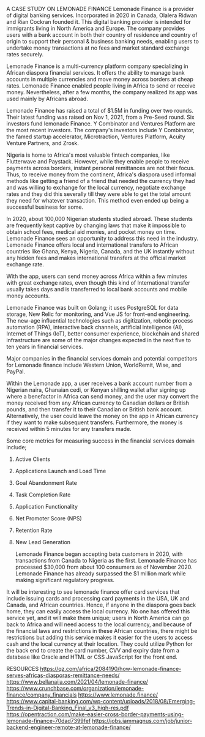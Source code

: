 A CASE STUDY ON LEMONADE FINANCE
Lemonade Finance is a provider of digital banking services. Incorporated in 2020 in Canada, Olalera Ridwan and Rian Cockran founded it. This digital banking provider is intended for immigrants living in North America and Europe. The company provides users with a bank account in both their country of residence and country of origin to support their personal & business banking needs, enabling users to undertake money transactions at no fees and market standard exchange rates securely.

Lemonade Finance is a multi-currency platform company specializing in African diaspora financial services. It offers the ability to manage bank accounts in multiple currencies and move money across borders at cheap rates.
Lemonade Finance enabled people living in Africa to send or receive money. Nevertheless, after a few months, the company realized its app was used mainly by Africans abroad. 

Lemonade Finance has raised a total of $1.5M in funding over two rounds. Their latest funding was raised on Nov 1, 2021, from a Pre-Seed round.
Six investors fund lemonade Finance. Y Combinator and Ventures Platform are the most recent investors. The company's investors include Y Combinator, the famed startup accelerator, Microtraction, Ventures Platform, Acuity Venture Partners, and Zrosk.

Nigeria is home to Africa's most valuable fintech companies, like Flutterwave and Paystack. However, while they enable people to receive payments across borders, instant personal remittances are not their focus. Thus, to receive money from the continent, Africa's diaspora used informal methods like getting a friend of a friend that needed the currency they had and was willing to exchange for the local currency, negotiate exchange rates and they did this severally till they were able to get the total amount they need for whatever transaction. This method even ended up being a successful business for some.

In 2020, about 100,000 Nigerian students studied abroad. These students are frequently kept captive by changing laws that make it impossible to obtain school fees, medical aid monies, and pocket money on time. Lemonade Finance sees an opportunity to address this need in the industry. Lemonade Finance offers local and international transfers to African countries like Ghana, Kenya, Nigeria, Canada, and the UK instantly without any hidden fees and makes international transfers at the official market exchange rate. 

With the app, users can send money across Africa within a few minutes with great exchange rates, even though this kind of International transfer usually takes days and is transferred to local bank accounts and mobile money accounts. 

Lemonade Finance was built on Golang; it uses PostgreSQL for data storage, New Relic for monitoring, and Vue JS for front-end engineering. 
The new-age influential technologies such as digitization, robotic process automation (RPA), interactive back channels, artificial intelligence (AI), Internet of Things (IoT),  better consumer experience, blockchain and shared infrastructure are some of the major changes expected in the next five to ten years in financial services.

Major companies in the financial services domain and potential competitors for Lemonade finance include Western Union, WorldRemit, Wise, and PayPal. 
 
 Within the Lemonade app, a user receives a bank account number from a Nigerian naira, Ghanaian cedi, or Kenyan shilling wallet after signing up where a benefactor in Africa can send money, and the user may convert the money received from any African currency to Canadian dollars or British pounds, and then transfer it to their Canadian or British bank account. Alternatively, the user could leave the money on the app in African currency if they want to make subsequent transfers. Furthermore, the money is received within 5 minutes for any transfers made. 

Some core metrics for measuring success in the financial services domain include;
1. Active Clients
2. Applications Launch and Load Time
3. Goal Abandonment Rate
4. Task Completion Rate
5. Application Functionality
6. Net Promoter Score (NPS)
7. Retention Rate
8. New Lead Generation
   
   Lemonade Finance began accepting beta customers in 2020, with transactions from Canada to Nigeria as the first. Lemonade Finance has processed $30,000 from about 100 consumers as of November 2020. Lemonade Finance has already surpassed the $1 million mark while making significant regulatory progress. 

It will be interesting to see lemonade finance offer card services that include issuing cards and processing card payments in the USA, UK and Canada, and African countries. Hence, if anyone in the diaspora goes back home, they can easily access the local currency.
No one has offered this service yet, and it will make them unique; users in North America can go back to Africa and will need access to the local currency, and because of the financial laws and restrictions in these African countries, there might be restrictions but adding this service makes it easier for the users to access cash and the local currency at their location.
They could utilize Python for the back end to create the card number, CVV and expiry date from a database like Oracle and HTML or CSS JavaScript for the front end. 




RESOURCES
https://qz.com/africa/2084190/how-lemonade-finance-serves-africas-diasporas-remittance-needs/
https://www.bellanaija.com/2021/04/lemonade-finance/
https://www.crunchbase.com/organization/lemonade-finance/company_financials
https://www.lemonade.finance/
https://www.capital-banking.com/wp-content/uploads/2018/08/Emerging-Trends-in-Digital-Banking_Final_v3_high-res.pdf
https://opentraction.com/make-easier-cross-border-payments-using-lemonade-finance-70dad7399fef
https://jobs.iammagnus.com/job/junior-backend-engineer-remote-at-lemonade-finance/
